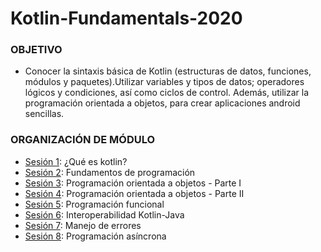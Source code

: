 # Kotlin-Fundamentals-2020 

### OBJETIVO 
 - Conocer la sintaxis básica de Kotlin (estructuras de datos, funciones, módulos y paquetes).Utilizar variables y tipos de datos; operadores lógicos y condiciones, así como ciclos de control. Además, utilizar la programación orientada a objetos,  para crear aplicaciones android sencillas. 

 ### ORGANIZACIÓN DE MÓDULO 
 
 - [Sesión 1](Sesion-01): ¿Qué es kotlin?
 - [Sesión 2](Sesion-02): Fundamentos de programación
 - [Sesión 3](Sesion-03): Programación orientada a objetos - Parte I
 - [Sesión 4](Sesion-04): Programación orientada a objetos - Parte II
 - [Sesión 5](Sesion-05): Programación funcional
 - [Sesión 6](Sesion-06): Interoperabilidad Kotlin-Java
 - [Sesión 7](Sesion-07): Manejo de errores
 - [Sesión 8](Sesion-08): Programación asíncrona


